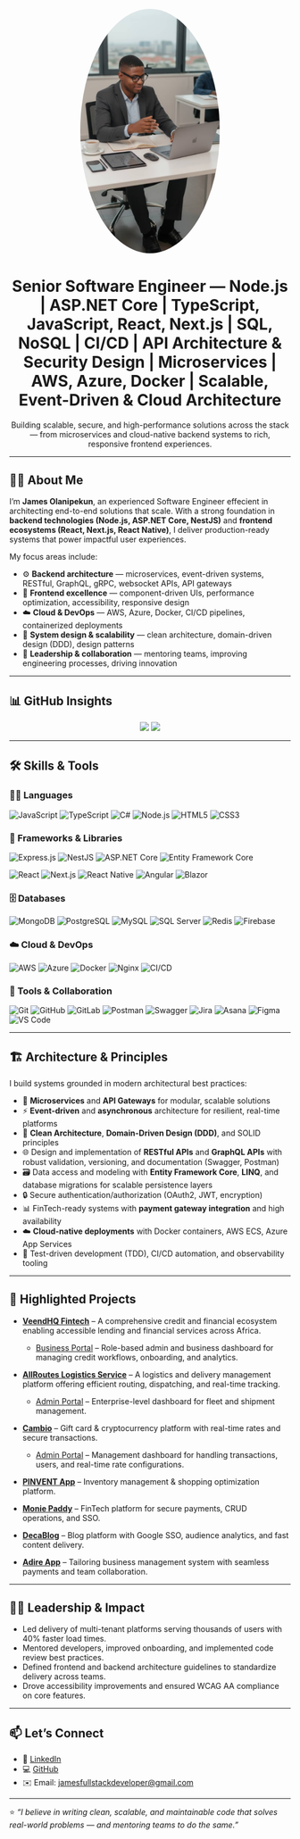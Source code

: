 <!-- Profile Header Image -->
<p align="center">
  <img src="https://raw.githubusercontent.com/JamesOlaleye/JamesOlaleye/main/assets/JamesFullPicTechOffice.jpg" width="250" style="border-radius:50%" alt="James Olanipekun" />
</p>

<h1 align="center">Senior Software Engineer — Node.js | ASP.NET Core | TypeScript, JavaScript, React, Next.js | SQL, NoSQL | CI/CD | API Architecture & Security Design | Microservices | AWS, Azure, Docker | Scalable, Event-Driven & Cloud Architecture</h1>

<p align="center">
Building scalable, secure, and high-performance solutions across the stack — from microservices and cloud-native backend systems to rich, responsive frontend experiences.
</p>

---

## 👨‍💻 About Me

I’m **James Olanipekun**, an experienced Software Engineer effecient in architecting end-to-end solutions that scale. With a strong foundation in **backend technologies (Node.js, ASP.NET Core, NestJS)** and **frontend ecosystems (React, Next.js, React Native)**, I deliver production-ready systems that power impactful user experiences.

My focus areas include:
- ⚙️ **Backend architecture** — microservices, event-driven systems, RESTful, GraphQL, gRPC, websocket APIs, API gateways
- 🧰 **Frontend excellence** — component-driven UIs, performance optimization, accessibility, responsive design
- ☁️ **Cloud & DevOps** — AWS, Azure, Docker, CI/CD pipelines, containerized deployments
- 🧠 **System design & scalability** — clean architecture, domain-driven design (DDD), design patterns
- 💼 **Leadership & collaboration** — mentoring teams, improving engineering processes, driving innovation

---

## 📊 GitHub Insights

<p align="center">
  <img src="https://github-readme-stats.vercel.app/api?username=JamesOlaleye&show_icons=true&theme=tokyonight&count_private=true" height="180"/>
  <img src="https://github-readme-stats.vercel.app/api/top-langs/?username=JamesOlaleye&layout=compact&theme=tokyonight" height="180"/>
</p>

---

## 🛠️ Skills & Tools

### 🧑‍💻 Languages
![JavaScript](https://img.shields.io/badge/JavaScript-F7DF1E?style=for-the-badge&logo=javascript&logoColor=black)
![TypeScript](https://img.shields.io/badge/TypeScript-3178C6?style=for-the-badge&logo=typescript&logoColor=white)
![C#](https://img.shields.io/badge/C%23-239120?style=for-the-badge&logo=c-sharp&logoColor=white)
![Node.js](https://img.shields.io/badge/Node.js-339933?style=for-the-badge&logo=node.js&logoColor=white)
![HTML5](https://img.shields.io/badge/HTML5-E34F26?style=for-the-badge&logo=html5&logoColor=white)
![CSS3](https://img.shields.io/badge/CSS3-1572B6?style=for-the-badge&logo=css3&logoColor=white)

### 🧰 Frameworks & Libraries

<!-- 🛠️ Backend -->
![Express.js](https://img.shields.io/badge/Express.js-000000?style=for-the-badge&logo=express&logoColor=white)
![NestJS](https://img.shields.io/badge/NestJS-E0234E?style=for-the-badge&logo=nestjs&logoColor=white)
![ASP.NET Core](https://img.shields.io/badge/ASP.NET_Core-512BD4?style=for-the-badge&logo=.net&logoColor=white)
![Entity Framework Core](https://img.shields.io/badge/Entity_Framework_Core-512BD4?style=for-the-badge&logo=dotnet&logoColor=white)

<!-- 💻 Frontend -->
![React](https://img.shields.io/badge/React-20232A?style=for-the-badge&logo=react&logoColor=61DAFB)
![Next.js](https://img.shields.io/badge/Next.js-000000?style=for-the-badge&logo=next.js&logoColor=white)
![React Native](https://img.shields.io/badge/React_Native-61DAFB?style=for-the-badge&logo=react&logoColor=white)
![Angular](https://img.shields.io/badge/Angular-DD0031?style=for-the-badge&logo=angular&logoColor=white)
![Blazor](https://img.shields.io/badge/Blazor-512BD4?style=for-the-badge&logo=blazor&logoColor=white)



### 🗄️ Databases
![MongoDB](https://img.shields.io/badge/MongoDB-47A248?style=for-the-badge&logo=mongodb&logoColor=white)
![PostgreSQL](https://img.shields.io/badge/PostgreSQL-4169E1?style=for-the-badge&logo=postgresql&logoColor=white)
![MySQL](https://img.shields.io/badge/MySQL-4479A1?style=for-the-badge&logo=mysql&logoColor=white)
![SQL Server](https://img.shields.io/badge/SQL_Server-CC2927?style=for-the-badge&logo=microsoft-sql-server&logoColor=white)
![Redis](https://img.shields.io/badge/Redis-DC382D?style=for-the-badge&logo=redis&logoColor=white)
![Firebase](https://img.shields.io/badge/Firebase-FFCA28?style=for-the-badge&logo=firebase&logoColor=black)

### ☁️ Cloud & DevOps
![AWS](https://img.shields.io/badge/AWS-232F3E?style=for-the-badge&logo=amazon-aws&logoColor=white)
![Azure](https://img.shields.io/badge/Azure-0078D4?style=for-the-badge&logo=microsoft-azure&logoColor=white)
![Docker](https://img.shields.io/badge/Docker-2496ED?style=for-the-badge&logo=docker&logoColor=white)
![Nginx](https://img.shields.io/badge/Nginx-009639?style=for-the-badge&logo=nginx&logoColor=white)
![CI/CD](https://img.shields.io/badge/CI%2FCD-2088FF?style=for-the-badge&logo=github-actions&logoColor=white)

### 🧪 Tools & Collaboration
![Git](https://img.shields.io/badge/Git-F05032?style=for-the-badge&logo=git&logoColor=white)
![GitHub](https://img.shields.io/badge/GitHub-181717?style=for-the-badge&logo=github&logoColor=white)
![GitLab](https://img.shields.io/badge/GitLab-FC6D26?style=for-the-badge&logo=gitlab&logoColor=white)
![Postman](https://img.shields.io/badge/Postman-FF6C37?style=for-the-badge&logo=postman&logoColor=white)
![Swagger](https://img.shields.io/badge/Swagger-85EA2D?style=for-the-badge&logo=swagger&logoColor=black)
![Jira](https://img.shields.io/badge/Jira-0052CC?style=for-the-badge&logo=jira&logoColor=white)
![Asana](https://img.shields.io/badge/Asana-273347?style=for-the-badge&logo=asana&logoColor=F06A6A)
![Figma](https://img.shields.io/badge/Figma-F24E1E?style=for-the-badge&logo=figma&logoColor=white)
![VS Code](https://img.shields.io/badge/VS_Code-007ACC?style=for-the-badge&logo=visual-studio-code&logoColor=white)

---

## 🏗️ Architecture & Principles

I build systems grounded in modern architectural best practices:
- 🧱 **Microservices** and **API Gateways** for modular, scalable solutions  
- ⚡ **Event-driven** and **asynchronous** architecture for resilient, real-time platforms  
- 📐 **Clean Architecture**, **Domain-Driven Design (DDD)**, and SOLID principles  
- 🌐 Design and implementation of **RESTful APIs** and **GraphQL APIs** with robust validation, versioning, and documentation (Swagger, Postman)  
- 🗃️ Data access and modeling with **Entity Framework Core**, **LINQ**, and database migrations for scalable persistence layers  
- 🔒 Secure authentication/authorization (OAuth2, JWT, encryption)  
- 📊 FinTech-ready systems with **payment gateway integration** and high availability  
- ☁️ **Cloud-native deployments** with Docker containers, AWS ECS, Azure App Services  
- 🧪 Test-driven development (TDD), CI/CD automation, and observability tooling


---

## 📁 Highlighted Projects

- **[VeendHQ Fintech](https://veendhq.com/)** – A comprehensive credit and financial ecosystem enabling accessible lending and financial services across Africa.  
  - [Business Portal](https://business.veendhq.com/login) – Role-based admin and business dashboard for managing credit workflows, onboarding, and analytics.

- **[AllRoutes Logistics Service](https://allrouteslogistics.co/allroutes_logistics/NG/homepage)** – A logistics and delivery management platform offering efficient routing, dispatching, and real-time tracking.  
  - [Admin Portal](https://allrouteslogistics.co/allroutes_logistics/NG/login) – Enterprise-level dashboard for fleet and shipment management.

- **[Cambio](https://cambio.ng/)** – Gift card & cryptocurrency platform with real-time rates and secure transactions.  
  - [Admin Portal](https://cambio-vas.vercel.app/login) – Management dashboard for handling transactions, users, and real-time rate configurations.
- **[PINVENT App](https://pinvent-app-smoky.vercel.app/)** – Inventory management & shopping optimization platform.  
- **[Monie Paddy](https://monie-paddy.onrender.com/)** – FinTech platform for secure payments, CRUD operations, and SSO.  
- **[DecaBlog](https://decablog16.onrender.com/)** – Blog platform with Google SSO, audience analytics, and fast content delivery.  
- **[Adire App](https://adire1.vercel.app/)** – Tailoring business management system with seamless payments and team collaboration.


---

## 🧑‍💼 Leadership & Impact

- Led delivery of multi-tenant platforms serving thousands of users with 40% faster load times.  
- Mentored developers, improved onboarding, and implemented code review best practices.  
- Defined frontend and backend architecture guidelines to standardize delivery across teams.  
- Drove accessibility improvements and ensured WCAG AA compliance on core features.

---

## 📫 Let’s Connect

- 💼 [LinkedIn](https://www.linkedin.com/in/james-olanipekun-0487a0344/)  
- 💻 [GitHub](https://github.com/JamesOlaleye)  
- ✉️ Email: [jamesfullstackdeveloper@gmail.com](mailto:jamesfullstackdeveloper@gmail.com)

---

⭐ *“I believe in writing clean, scalable, and maintainable code that solves real-world problems — and mentoring teams to do the same.”*

